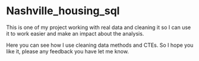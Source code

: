 # Nashville_housing_sql

This is one of my project working with real data and cleaning it so I can use it to work easier and make an impact about the analysis.

Here you can see how I use cleaning data methods and CTEs. So I hope you like it, please any feedback you have let me know.
